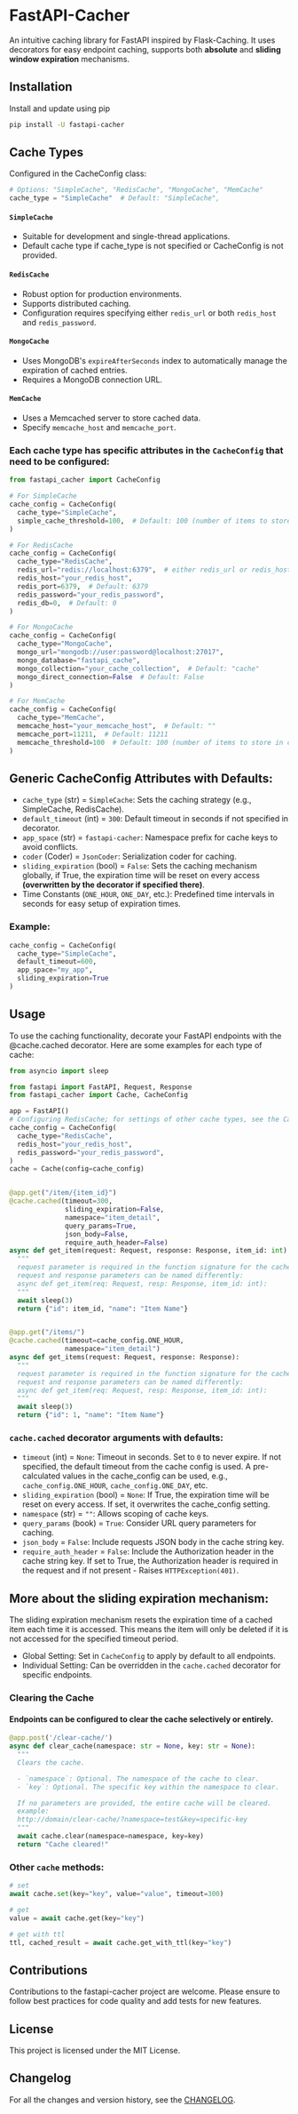 # FastAPI-Cacher

An intuitive caching library for FastAPI inspired by Flask-Caching.
It uses decorators for easy endpoint caching, supports both **absolute** and **sliding window expiration** mechanisms.

## Installation

Install and update using pip

```bash
pip install -U fastapi-cacher
```

## Cache Types

Configured in the CacheConfig class:

```python
# Options: "SimpleCache", "RedisCache", "MongoCache", "MemCache"
cache_type = "SimpleCache"  # Default: "SimpleCache", 
```

#### `SimpleCache`

- Suitable for development and single-thread applications.
- Default cache type if cache_type is not specified or CacheConfig is not provided.

#### `RedisCache`

- Robust option for production environments.
- Supports distributed caching.
- Configuration requires specifying either `redis_url` or both `redis_host` and `redis_password`.

#### `MongoCache`

- Uses MongoDB's `expireAfterSeconds` index to automatically manage the expiration of cached entries.
- Requires a MongoDB connection URL.

#### `MemCache`

- Uses a Memcached server to store cached data.
- Specify `memcache_host` and `memcache_port`.

### Each cache type has specific attributes in the `CacheConfig` that need to be configured:

```python
from fastapi_cacher import CacheConfig

# For SimpleCache
cache_config = CacheConfig(
  cache_type="SimpleCache",
  simple_cache_threshold=100,  # Default: 100 (number of items to store in cache, before deleting the oldest)
)

# For RedisCache
cache_config = CacheConfig(
  cache_type="RedisCache",
  redis_url="redis://localhost:6379",  # either redis_url or redis_host, redis_port, redis_password
  redis_host="your_redis_host",
  redis_port=6379,  # Default: 6379
  redis_password="your_redis_password",
  redis_db=0,  # Default: 0
)

# For MongoCache
cache_config = CacheConfig(
  cache_type="MongoCache",
  mongo_url="mongodb://user:password@localhost:27017",
  mongo_database="fastapi_cache",
  mongo_collection="your_cache_collection",  # Default: "cache"
  mongo_direct_connection=False  # Default: False
)

# For MemCache
cache_config = CacheConfig(
  cache_type="MemCache",
  memcache_host="your_memcache_host",  # Default: ""
  memcache_port=11211,  # Default: 11211
  memcache_threshold=100  # Default: 100 (number of items to store in cache, before deleting the oldest)
)
```

## Generic CacheConfig Attributes with Defaults:

- `cache_type` (str) = `SimpleCache`: Sets the caching strategy (e.g., SimpleCache, RedisCache).
- `default_timeout` (int) = `300`: Default timeout in seconds if not specified in decorator.
- `app_space` (str) = `fastapi-cacher`: Namespace prefix for cache keys to avoid conflicts.
- `coder` (Coder) = `JsonCoder`: Serialization coder for caching.
- `sliding_expiration` (bool) = `False`: Sets the caching mechanism globally, if True, the expiration time will be reset
  on every access **(overwritten by the decorator if specified there)**.
- Time Constants (`ONE_HOUR`, `ONE_DAY`, etc.): Predefined time intervals in seconds for easy setup of expiration times.

### Example:

```python
cache_config = CacheConfig(
  cache_type="SimpleCache",
  default_timeout=600,
  app_space="my_app",
  sliding_expiration=True
)
```

## Usage

To use the caching functionality, decorate your FastAPI endpoints with the @cache.cached decorator.
Here are some examples for each type of cache:

```python
from asyncio import sleep

from fastapi import FastAPI, Request, Response
from fastapi_cacher import Cache, CacheConfig

app = FastAPI()
# Configuring RedisCache; for settings of other cache types, see the CacheConfig section above.
cache_config = CacheConfig(
  cache_type="RedisCache",
  redis_host="your_redis_host",
  redis_password="your_redis_password",
)
cache = Cache(config=cache_config)


@app.get("/item/{item_id}")
@cache.cached(timeout=300,
              sliding_expiration=False,
              namespace="item_detail",
              query_params=True,
              json_body=False,
              require_auth_header=False)
async def get_item(request: Request, response: Response, item_id: int):
  """
  request parameter is required in the function signature for the cache to work.
  request and response parameters can be named differently:
  async def get_item(req: Request, resp: Response, item_id: int):
  """
  await sleep(3)
  return {"id": item_id, "name": "Item Name"}


@app.get("/items/")
@cache.cached(timeout=cache_config.ONE_HOUR,
              namespace="item_detail")
async def get_items(request: Request, response: Response):
  """
  request parameter is required in the function signature for the cache to work.
  request and response parameters can be named differently:
  async def get_item(req: Request, resp: Response, item_id: int):
  """
  await sleep(3)
  return {"id": 1, "name": "Item Name"}
```

### `cache.cached` decorator arguments with defaults:

- `timeout` (int) = `None`: Timeout in seconds. Set to `0` to never expire. If not specified, the default timeout
  from the cache config is used. A pre-calculated values in the cache_config can be used, e.g.,
  `cache_config.ONE_HOUR`, `cache_config.ONE_DAY`, etc.
- `sliding_expiration` (bool) = `None`: If True, the expiration time will be reset on every access. If set, it
  overwrites the cache_config setting.
- `namespace` (str) = `""`: Allows scoping of cache keys.
- `query_params` (book) = `True`: Consider URL query parameters for caching.
- `json_body` = `False`: Include requests JSON body in the cache string key.
- `require_auth_header` = `False`: Include the Authorization header in the cache string key.
  If set to True, the Authorization header is required in the request and if not present - Raises `HTTPException(401)`.

## More about the sliding expiration mechanism:

The sliding expiration mechanism resets the expiration time of a cached item each time it is accessed. This means the
item will only be deleted if it is not accessed for the specified timeout period.

- Global Setting: Set in `CacheConfig` to apply by default to all endpoints.
- Individual Setting: Can be overridden in the `cache.cached` decorator for specific endpoints.

### Clearing the Cache

#### Endpoints can be configured to clear the cache selectively or entirely.

```python
@app.post('/clear-cache/')
async def clear_cache(namespace: str = None, key: str = None):
  """
  Clears the cache.

  - `namespace`: Optional. The namespace of the cache to clear.
  - `key`: Optional. The specific key within the namespace to clear.

  If no parameters are provided, the entire cache will be cleared.
  example:
  http://domain/clear-cache/?namespace=test&key=specific-key
  """
  await cache.clear(namespace=namespace, key=key)
  return "Cache cleared!"
```

### Other `cache` methods:

```python
# set 
await cache.set(key="key", value="value", timeout=300)

# get
value = await cache.get(key="key")

# get with ttl
ttl, cached_result = await cache.get_with_ttl(key="key")
```

## Contributions

Contributions to the fastapi-cacher project are welcome. Please ensure to follow best practices for code quality and add
tests for new features.

## License

This project is licensed under the MIT License.

## Changelog

For all the changes and version history, see the [CHANGELOG](CHANGELOG.md).